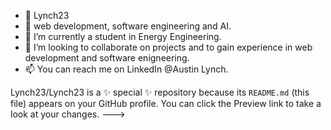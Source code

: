 - 👋 Lynch23
- 👀 web development, software engineering and AI.
- 🌱 I’m currently a student in Energy Engineering.
- 💞️ I’m looking to collaborate on projects and to gain experience in web development and software enigneering.
- 📫 You can reach me on LinkedIn @Austin Lynch.

Lynch23/Lynch23 is a ✨ special ✨ repository because its `README.md` (this file) appears on your GitHub profile.
You can click the Preview link to take a look at your changes.
--->
